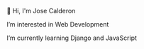 👋 Hi, I'm Jose Calderon

I’m interested in Web Development

I’m currently learning Django and JavaScript
